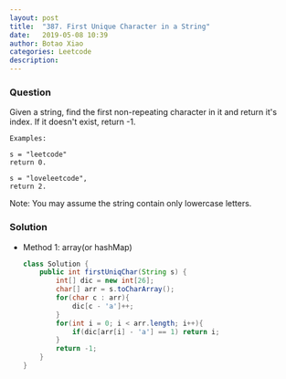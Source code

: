 ```yaml
---
layout: post
title:  "387. First Unique Character in a String"
date:   2019-05-08 10:39
author: Botao Xiao
categories: Leetcode
description:
---
```

### Question
Given a string, find the first non-repeating character in it and return it's index. If it doesn't exist, return -1.

```
Examples:

s = "leetcode"
return 0.

s = "loveleetcode",
return 2.
```

Note: You may assume the string contain only lowercase letters.

### Solution
* Method 1: array(or hashMap)
  ```Java
  class Solution {
      public int firstUniqChar(String s) {
          int[] dic = new int[26];
          char[] arr = s.toCharArray();
          for(char c : arr){
              dic[c - 'a']++;
          }
          for(int i = 0; i < arr.length; i++){
              if(dic[arr[i] - 'a'] == 1) return i;
          }
          return -1;
      }
  }
  ```
